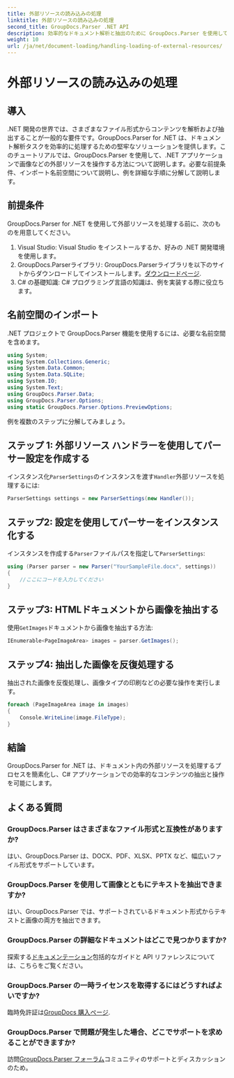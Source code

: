 ```yaml
---
title: 外部リソースの読み込みの処理
linktitle: 外部リソースの読み込みの処理
second_title: GroupDocs.Parser .NET API
description: 効率的なドキュメント解析と抽出のために GroupDocs.Parser を使用して .NET で外部リソースを処理する方法を学習します。
weight: 10
url: /ja/net/document-loading/handling-loading-of-external-resources/
---
```


# 外部リソースの読み込みの処理

## 導入
.NET 開発の世界では、さまざまなファイル形式からコンテンツを解析および抽出することが一般的な要件です。GroupDocs.Parser for .NET は、ドキュメント解析タスクを効率的に処理するための堅牢なソリューションを提供します。このチュートリアルでは、GroupDocs.Parser を使用して、.NET アプリケーションで画像などの外部リソースを操作する方法について説明します。必要な前提条件、インポート名前空間について説明し、例を詳細な手順に分解して説明します。
## 前提条件
GroupDocs.Parser for .NET を使用して外部リソースを処理する前に、次のものを用意してください。
1. Visual Studio: Visual Studio をインストールするか、好みの .NET 開発環境を使用します。
2. GroupDocs.Parserライブラリ: GroupDocs.Parserライブラリを以下のサイトからダウンロードしてインストールします。[ダウンロードページ](https://releases.groupdocs.com/parser/net/).
3. C# の基礎知識: C# プログラミング言語の知識は、例を実装する際に役立ちます。

## 名前空間のインポート
.NET プロジェクトで GroupDocs.Parser 機能を使用するには、必要な名前空間を含めます。
```csharp
using System;
using System.Collections.Generic;
using System.Data.Common;
using System.Data.SQLite;
using System.IO;
using System.Text;
using GroupDocs.Parser.Data;
using GroupDocs.Parser.Options;
using static GroupDocs.Parser.Options.PreviewOptions;
```

例を複数のステップに分解してみましょう。
## ステップ 1: 外部リソース ハンドラーを使用してパーサー設定を作成する
インスタンス化`ParserSettings`のインスタンスを渡す`Handler`外部リソースを処理するには:
```csharp
ParserSettings settings = new ParserSettings(new Handler());
```
## ステップ2: 設定を使用してパーサーをインスタンス化する
インスタンスを作成する`Parser`ファイルパスを指定して`ParserSettings`:
```csharp
using (Parser parser = new Parser("YourSampleFile.docx", settings))
{
    //ここにコードを入力してください
}
```
## ステップ3: HTMLドキュメントから画像を抽出する
使用`GetImages`ドキュメントから画像を抽出する方法:
```csharp
IEnumerable<PageImageArea> images = parser.GetImages();
```
## ステップ4: 抽出した画像を反復処理する
抽出された画像を反復処理し、画像タイプの印刷などの必要な操作を実行します。
```csharp
foreach (PageImageArea image in images)
{
    Console.WriteLine(image.FileType);
}
```

## 結論
GroupDocs.Parser for .NET は、ドキュメント内の外部リソースを処理するプロセスを簡素化し、C# アプリケーションでの効率的なコンテンツの抽出と操作を可能にします。

## よくある質問
### GroupDocs.Parser はさまざまなファイル形式と互換性がありますか?
はい、GroupDocs.Parser は、DOCX、PDF、XLSX、PPTX など、幅広いファイル形式をサポートしています。
### GroupDocs.Parser を使用して画像とともにテキストを抽出できますか?
はい、GroupDocs.Parser では、サポートされているドキュメント形式からテキストと画像の両方を抽出できます。
### GroupDocs.Parser の詳細なドキュメントはどこで見つかりますか?
探索する[ドキュメンテーション](https://tutorials.groupdocs.com/parser/net/)包括的なガイドと API リファレンスについては、こちらをご覧ください。
### GroupDocs.Parser の一時ライセンスを取得するにはどうすればよいですか?
臨時免許証は[GroupDocs 購入ページ](https://purchase.groupdocs.com/temporary-license/).
### GroupDocs.Parser で問題が発生した場合、どこでサポートを求めることができますか?
訪問[GroupDocs.Parser フォーラム](https://forum.groupdocs.com/c/parser/17)コミュニティのサポートとディスカッションのため。